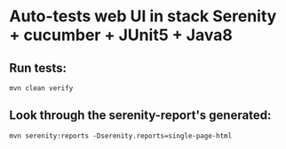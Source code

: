 # Auto-tests web UI in stack Serenity + cucumber + JUnit5 + Java8

## Run tests:

`mvn clean verify`

## Look through the serenity-report's generated:

`mvn serenity:reports -Dserenity.reports=single-page-html`
